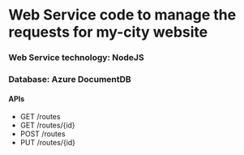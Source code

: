 # Web Service code to manage the requests for my-city website

### Web Service technology: NodeJS

### Database: Azure DocumentDB

#### APIs

* GET /routes
* GET /routes/{id}
* POST /routes
* PUT /routes/{id}
